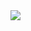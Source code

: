 <a href="https://codecov.io/github/gerardros3/AdventuresInMinecraft-PC" > 
 <img src="https://codecov.io/github/gerardros3/AdventuresInMinecraft-PC/graph/badge.svg?token=uNGvsl4CmE"/> 
 </a>
